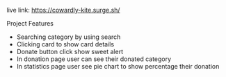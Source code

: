 live link: https://cowardly-kite.surge.sh/

Project Features
* Searching category by using search
* Clicking card to show card details
* Donate button click show sweet alert
* In donation page user can see their donated category
* In statistics page user see pie chart to show percentage their donation